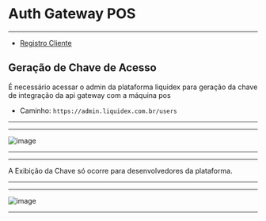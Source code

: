 # Auth Gateway POS

---

- [Registro Cliente](#section-1)

<a name="section-1"></a>
## Geração de Chave de Acesso

É necessário acessar o admin da plataforma liquidex para geração da chave de integração da api gateway com a máquina pos

* Caminho: `https://admin.liquidex.com.br/users`
___
___

![image](/images/docs/gateway-pos/api_key.png)

___
___

A Exibição da Chave só ocorre para desenvolvedores da plataforma.

___
___

![image](/images/docs/gateway-pos/api_key_show.png)

___